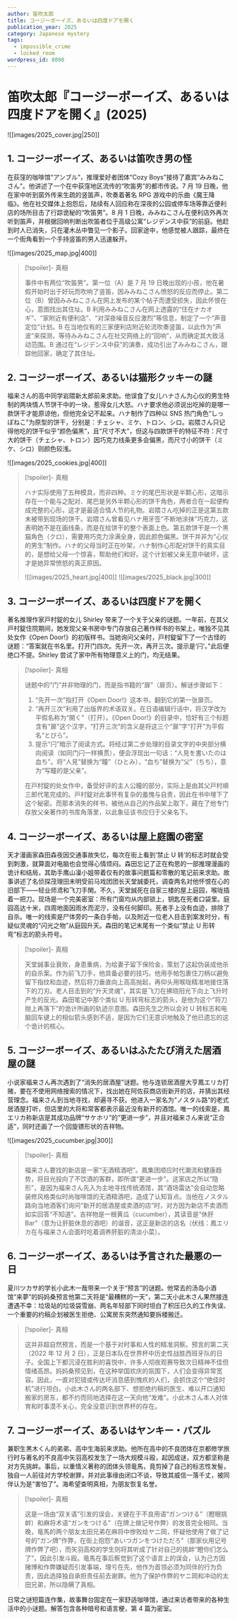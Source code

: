 ```yaml
---
author: 笛吹太郎
title: コージーボーイズ、あるいは四度ドアを開く
publication_year: 2025
category: Japanese mystery
tags:
  - impossible_crime
  - locked_room
wordpress_id: 8098
---
```


# 笛吹太郎『コージーボーイズ、あるいは四度ドアを開く』(2025)

![[images/2025_cover.jpg|250]]

## 1. コージーボーイズ、あるいは笛吹き男の怪

在荻窪的咖啡馆“アンブル”，推理爱好者团体“Cozy Boys”接待了嘉宾“みみねこさん”。他讲述了一个在中荻窪地区流传的“吹笛男”的都市传说。7 月 19 日晚，他在家中听到窗外传来生疏的竖笛声，吹奏着著名 RPG 游戏中的乐曲《魔王降临》。他在社交媒体上抱怨后，陆续有人回应称在深夜的公园或停车场等靠近便利店的场所目击了行踪诡秘的“吹笛男”。8 月 1 日晚，みみねこさん在便利店外再次听到笛声，并根据回响判断出吹笛者位于高级公寓“レジデンス中荻”的前庭。他赶到时人已消失，只在灌木丛中瞥见一个影子。回家途中，他感觉被人跟踪，最终在一个街角看到一个手持竖笛的男人迅速躲开。

![[images/2025_map.jpg|400]]

> [!spoiler]- 真相
> 
> 事件中有两位“吹笛男”。第一位（A）是 7 月 19 日晚出现的小孩，他在暑假开始时出于好玩而吹响了竖笛，因みみねこさん愤怒的反应而停止。第二位（B）曾因みみねこさん在网上发布的某个帖子而遭受损失，因此怀恨在心，意图找出其住址。B 利用みみねこさん在网上透露的“住在ナカオギ”、“家附近有便利店”、“对深夜噪音反应激烈”等信息，制定了一个“声音定位”计划。B 在当地仅有的三家便利店附近轮流吹奏竖笛，以此作为“声波”来探测，等待みみねこさん在社交网络上的“回响”，从而确定其大致活动范围。B 通过在“レジデンス中荻”的演奏，成功引出了みみねこさん，跟踪他回家，确定了其住址。

## 2. コージーボーイズ、あるいは猫形クッキーの謎

福来さん的高中同学岩隈新太郎前来求助。他误食了女儿ハナさん为心仪的男生特制的两块情人节饼干中的一块，惹得女儿大怒。ハナ要求他必须说出吃掉的是哪一款饼干才能原谅他，但他完全记不起来。ハナ制作了四种以 SNS 热门角色“しっぽねこ”为原型的饼干，分别是：チェシャ、ミケ、トロン、シロ。岩隈さん只记得他吃的饼干似乎“颜色偏黑”，且“尺寸不大”，但这与四款饼干的特征不符：尺寸大的饼干（チェシャ、トロン）因巧克力线条更多会偏黑，而尺寸小的饼干（ミケ、シロ）则颜色较浅。

![[images/2025_cookies.jpg|400]]

> [!spoiler]- 真相
> 
> ハナ实际使用了五种模具，而非四种。ミケ的尾巴形状是半颗心形，这暗示存在一个能与之配对、尾巴是另外半颗心形的饼干角色，两者合在一起便构成完整的心形，这才是最适合情人节的礼物。岩隈さん吃掉的正是这第五款未被带到现场的饼干。岩隈さん曾看见ハナ用牙签“不断地涂抹”巧克力，这表明她不是在画线条，而是在给饼干的整个表面上色。第五款饼干是一个黑猫角色（クロ），需要用巧克力涂满全身，因此颜色偏黑。饼干并非为“心仪的男生”制作。ハナ的父母当时正在吵架，ハナ制作心形配对饼干的真实目的，是想给父母一个惊喜，帮助他们和好。这个计划被父亲无意中破坏，这才是她异常愤怒的真正原因。
> 
> ![[images/2025_heart.jpg|400]]
> ![[images/2025_black.jpg|300]]

## 3. コージーボーイズ、あるいは四度ドアを開く

著名推理作家戸村錠的女儿 Shirley 带来了一个关于父亲的谜题。一年前，在其父戸村錠住院期间，她发现父亲书房中专门存放自己著作样书的书架上，唯独不见其处女作《Open Door!》的初版样书。当她询问父亲时，戸村錠留下了一个古怪的谜题：“答案就在书名里。打开门四次。先开一次，再开三次。提示是‘闩’。”此后便绝口不提。Shirley 尝试了家中所有物理意义上的门，均无结果。

> [!spoiler]- 真相
> 
> 谜题中的“门”并非物理的门，而是指书籍的“扉”（扉页）。解谜步骤如下：
> 1. “先开一次”指打开《Open Door!》这本书，翻到它的第一张扉页。
> 2. “再开三次”利用了出版界的术语双关。在日语编辑行话中，将汉字改为平假名称为“開く”（打开）。《Open Door!》的目录中，恰好有三个标题含有“扉”这个汉字，“打开三次”的含义是将这三个“扉”字“打开”为平假名“とびら”。
> 3. 提示“闩”暗示了阅读方式。将经过第二步处理的目录文字的中央部分横向阅读（如同门闩一样横贯），便会浮现出一句话：“人見を書いたのは血ち”。将“人見”替换为“瞳”（ひとみ），“血ち”替换为“父”（ちち），意为“写瞳的是父亲”。 
> 
> 在戸村錠的处女作中，备受好评的主人公瞳的部分，实际上是由其父戸村順三郎代笔完成的。戸村錠对此事怀有复杂的羞愧与自责，因此在书中埋下了这个秘密。而那本消失的样书，被他从自己的作品架上取下，藏在了他专门存放父亲著作的书库角落里，以此象征该书应归于父亲名下。

## 4. コージーボーイズ、あるいは屋上庭園の密室

天才漫画家森田森夜因交通事故失忆，每次在街上看到‘禁止 U 转’的标志时就会受到刺激，就算面对电脑也会觉得心情烦闷。森田忘记了正在构思的一部推理漫画的诡计和结局，其助手鹰山凜小姐带着仅有的故事问题篇和零散的笔记前来求助。故事讲述了名侦探茂理田未明受前马戏团团长天堂誠委托，调查两名对他怀恨在心的旧部下——轻业师鸢和飞刀手関。不久，天堂誠死在自家三楼的屋上庭园，喉咙插着一把刀。现场是一个完美密室：所有门窗均从内部锁上，钥匙在死者口袋里。庭园高达十米，四周地面因雨水而泥泞，没有任何脚印。死者手上没有血迹，排除了自杀。唯一的线索是尸体旁的一条白手帕，以及附近一位老人目击到案发时分，有疑似灵魂的“闪光之物”从庭园升天。森田的笔记末尾有一个类似“禁止 U 形转弯”标志的箭头符号。

> [!spoiler]- 真相
> 
> 天堂誠事业衰败，身患重病，为给妻子留下保险金，策划了这起伪装成他杀的自杀案。作为前飞刀手，他具备必要的技巧。他用手帕包裹住刀柄以避免留下指纹和血迹，然后将刀垂直向上高高抛起，再仰头用喉咙精准地接住落下的刀刃。老人目击到的“升天灵魂”，其实是飞刀在拂晓阳光下向上飞升时产生的反光。森田笔记中那个类似 U 形转弯标志的箭头，是他为这个“将刀抛上再落下”的诡计所画的轨迹示意图。森田先生之所以会对 U 转标志和电脑回车键上的相似箭头感到不适，是因为它们无意识地触及了他已遗忘的这个诡计的核心。

## 5. コージーボーイズ、あるいはふたたび消えた居酒屋の謎

小说家福来さん再次遇到了“消失的居酒屋”谜题。他与连锁居酒屋大亨鳳エリカ打赌，要在不使用网络搜索的情况下，找出她在阿佐荻商店街新开的店，并猜出其经营理念。福来さん到当地寻找，却遍寻不获。他进入一家名为“ノスタル路”的老式居酒屋打听，但店里的大将和常客都表示最近没有新开的酒馆。唯一的线索是，鳳エリカ称新店是其成功品牌“サケホリ”的“更进一步”，并且对福来さん来说“正合适”，同时还画了一个回旋镖形状的吉祥物。

![[images/2025_cucumber.jpg|300]]

> [!spoiler]- 真相
> 
> 福来さん要找的新店是一家“无酒精酒吧”。鳳集团顺应时代潮流和健康趋势，将目光投向了不饮酒的客群，即所谓“更进一步”。这家店之所以“隐形”，是因为福来さん先入为主地寻找传统酒馆，其“酒场雷达”会自动忽略装修风格类似时尚咖啡馆的无酒精酒吧，造成了认知盲点。当他在ノスタル路向当地酒客们询问“新开的居酒屋或卖酒的店”时，对方因为新店不卖酒而如实回答“不知道”。吉祥物是一根黄瓜（cucumber），其读音是“休肝 Bar”（意为让肝脏休息的酒吧）的谐音，这正是新店的店名（伏线：鳳エリカ在与福来さん会面时吃着调养肝脏的清淡小菜）。

## 6. コージーボーイズ、あるいは予言された最悪の一日

夏川ツカサ的学长小此木一哉带来一个关于“预言”的谜题。他常去的汤岛小酒馆“来夢”的妈妈桑预言他第二天将是“最糟糕的一天”，第二天小此木さん果然接连遭遇不幸：垃圾站的垃圾袋雪崩、两名年轻部下同时坦白了积压已久的工作失误、一个重要的约稿企划被医生拒绝、公寓房东突然通知要拆楼搬迁。

> [!spoiler]- 真相
> 
> 这并非超自然预言，而是一个基于对时事和人性的精准洞察。预言的第二天（2022 年 12 月 2 日），正是日本队在世界杯中历史性战胜西班牙队的日子。全国上下都沉浸在胜利的喜悦中，许多人彻夜观赛导致次日精神不佳但情绪高昂。妈妈桑预见到，在这种举国欢庆的氛围下，人们会变得异常宽容。因此，一直对犯错或传达坏消息感到愧疚的人们，会抓住这个“绝佳时机”进行坦白。小此木さん的两名部下、想拒绝约稿的医生、难以开口通知搬家的房东，都不约而同地选择在这一天向他“发难”。小此木さん本人对体育和时事漠不关心，完全没意识到世界杯的存在。

## 7. コージーボーイズ、あるいはヤンキー・パズル

兼职生黒木くん的弟弟、高中生海前来求助。他所在高中的不良团体在京都修学旅行时与著名的不良高中矢羽高校发生了一场大规模斗殴，起因成谜，双方都坚称是对方先挑衅。事后，以重情义著称的团体头领竜馬，竟剪掉了自己的标志性发髻，独自一人前往对方学校谢罪，并对此事缘由闭口不谈，导致其威信一落千丈，被同伴认为是“害怕了”。海希望查明真相，为朋友恢复名誉。

> [!spoiler]- 真相
> 
> 这是一场由“双关语”引发的误会，关键在于不良用语“ガンつける”（瞪眼挑衅）和麻将术语“ガンをつける”（在牌上做记号作弊）的发音完全相同。当晚，竜馬的两个朋友太田兄弟在麻将中惨败给ヤニ岡，怀疑他使用了做了记号的“ガン牌”作弊，在街上抱怨“あいつガンをつけただろ”（那家伙用记号牌作弊了吧），而矢羽高校的学生则将其听成了针对自己的挑衅“瞪你们怎么了”，因此引发斗殴。竜馬在事后察觉到了这个语言上的误会，认为己方因赌博和作弊嫌疑而引发事端，理亏在先，他作为首领必须为同伴的行为负责，因此选择独自承担责任前去谢罪。他为了保护作弊的ヤニ岡和冲动的太田兄弟，所以隐瞒了真相。

日常之谜短篇连作集，故事舞台固定在一家舒适咖啡馆，通过来访者带来的各种生活中的小谜题。解答包含各种暗号和语言梗，第 4 篇为密室。
